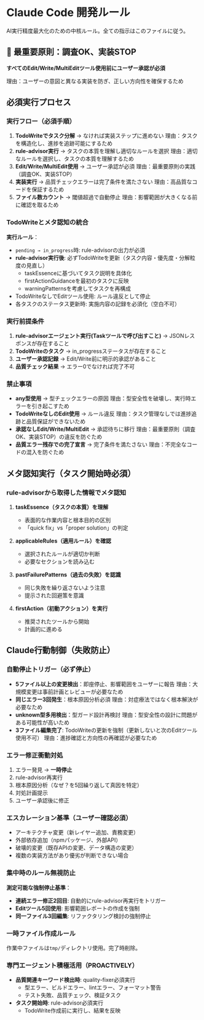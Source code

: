 # Claude Code 開発ルール

AI実行精度最大化のための中核ルール。全ての指示はこのファイルに従う。

## 🚨 最重要原則：調査OK、実装STOP

**すべてのEdit/Write/MultiEditツール使用前にユーザー承認が必須**

理由：ユーザーの意図と異なる実装を防ぎ、正しい方向性を確保するため

## 必須実行プロセス

### 実行フロー（必須手順）
1. **TodoWriteでタスク分解** → なければ実装ステップに進めない
   理由：タスクを構造化し、進捗を追跡可能にするため
2. **rule-advisor実行** → タスクの本質を理解し適切なルールを選択
   理由：適切なルールを選択し、タスクの本質を理解するため
3. **Edit/Write/MultiEdit使用** → ユーザー承認が必須
   理由：最重要原則の実践（調査OK、実装STOP）
4. **実装実行** → 品質チェックエラーは完了条件を満たさない
   理由：高品質なコードを保証するため
5. **ファイル数カウント** → 閾値超過で自動停止
   理由：影響範囲が大きくなる前に確認を取るため

### TodoWriteとメタ認知の統合
**実行ルール**：
- `pending → in_progress`時: rule-advisorの出力が必須
- **rule-advisor実行後**: 必ずTodoWriteを更新（タスク内容・優先度・分解粒度の見直し）
  - taskEssenceに基づいてタスク説明を具体化
  - firstActionGuidanceを最初のタスクに反映
  - warningPatternsを考慮してタスクを再構成
- TodoWriteなしでEditツール使用: ルール違反として停止
- 各タスクのステータス更新時: 実施内容の記録を必須化（空白不可）

### 実行前提条件
1. **rule-advisorエージェント実行(Taskツールで呼び出すこと)** → JSONレスポンスが存在すること
2. **TodoWriteのタスク** → in_progressステータスが存在すること
3. **ユーザー承認記録** → Edit/Write前に明示的承認があること
4. **品質チェック結果** → エラー0でなければ完了不可

### 禁止事項
- **any型使用** → 型チェックエラーの原因
  理由：型安全性を破壊し、実行時エラーを引き起こすため
- **TodoWriteなしのEdit使用** → ルール違反
  理由：タスク管理なしでは進捗追跡と品質保証ができないため
- **承認なしEdit/Write/MultiEdit** → 承認待ちに移行
  理由：最重要原則（調査OK、実装STOP）の違反を防ぐため
- **品質エラー残存での完了宣言** → 完了条件を満たさない
  理由：不完全なコードの混入を防ぐため

## メタ認知実行（タスク開始時必須）

### rule-advisorから取得した情報でメタ認知
1. **taskEssence（タスクの本質）を理解**
   - 表面的な作業内容と根本目的の区別
   - 「quick fix」vs「proper solution」の判定

2. **applicableRules（適用ルール）を確認**
   - 選択されたルールが適切か判断
   - 必要なセクションを読み込む

3. **pastFailurePatterns（過去の失敗）を認識**
   - 同じ失敗を繰り返さないよう注意
   - 提示された回避策を意識

4. **firstAction（初動アクション）を実行**
   - 推奨されたツールから開始
   - 計画的に進める

## Claude行動制御（失敗防止）

### 自動停止トリガー（必ず停止）
- **5ファイル以上の変更検出**：即座停止、影響範囲をユーザーに報告
  理由：大規模変更は事前計画とレビューが必要なため
- **同じエラー3回発生**：根本原因分析必須
  理由：対症療法ではなく根本解決が必要なため
- **unknown型多用検出**：型ガード設計再検討
  理由：型安全性の設計に問題がある可能性が高いため
- **3ファイル編集完了**: TodoWriteの更新を強制（更新しないと次のEditツール使用不可）
  理由：進捗確認と方向性の再確認が必要なため

### エラー修正衝動対処
1. エラー発見 → **一時停止**
2. rule-advisor再実行
3. 根本原因分析（なぜ？を5回繰り返して真因を特定）
4. 対処計画提示
5. ユーザー承認後に修正

### エスカレーション基準（ユーザー確認必須）
- アーキテクチャ変更（新レイヤー追加、責務変更）
- 外部依存追加（npmパッケージ、外部API）
- 破壊的変更（既存APIの変更、データ構造の変更）
- 複数の実装方法があり優劣が判断できない場合

### 集中時のルール無視防止
**測定可能な強制停止基準**：
- **連続エラー修正2回目**: 自動的にrule-advisor再実行をトリガー
- **Editツール5回使用**: 影響範囲レポートの作成を強制
- **同一ファイル3回編集**: リファクタリング検討の強制停止

### 一時ファイル作成ルール
作業中ファイルは`tmp/`ディレクトリ使用。完了時削除。

### 専門エージェント積極活用（PROACTIVELY）
- **品質関連キーワード検出時**: quality-fixer必須実行
  - 型エラー、ビルドエラー、lintエラー、フォーマット警告
  - テスト失敗、品質チェック、検証タスク
- **タスク開始時**: rule-advisor必須実行
  - TodoWrite作成前に実行し、結果を反映